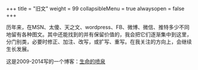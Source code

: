 +++
title = "旧文"
weight = 99
collapsibleMenu = true
alwaysopen = false
+++

历年来，在MSN、太傻、天之文、wordpress、FB、微博、微信、推特多少不同地留有各种图文。其中还能找到的并有保留价值的，我会把它们逐渐集中到这里，分门别类，必要时修正、加注、改写，或扩写、重写。在我关注的方向上，会继续生长发展。

这是2009-2014写的一个博客：<a href="https://boydog.wordpress.com/" target="_blank" rel="noopener noreferrer">生命的喷泉</a>